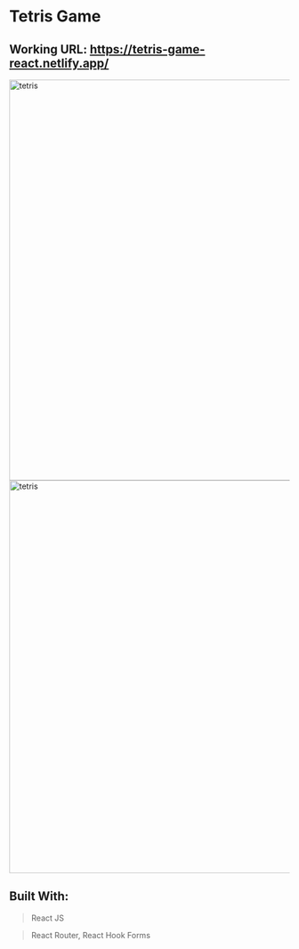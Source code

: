 # Tetris Game

## Working URL: https://tetris-game-react.netlify.app/

<img width="720" alt="tetris" src="https://user-images.githubusercontent.com/68620818/129463946-8aa577df-1243-4c0a-967f-e4c768c19208.png">

<img width="706" alt="tetris" src="https://user-images.githubusercontent.com/68620818/129463949-7c3c1d9c-e084-4988-9e67-9456a5e7b4f8.png">

## Built With:

> React JS

> React Router, React Hook Forms
